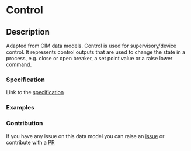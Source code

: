 # Control

## Description 

Adapted from CIM data models. Control is used for supervisory/device control. It represents control outputs that are used to change the state in a process, e.g. close or open breaker, a set point value or a raise lower command.
### Specification

Link to the [specification](https://smart-data-models.github.io/dataModel.EnergyCIM/Control/doc/spec.md)
### Examples
### Contribution

 If you have any issue on this data model you can raise an [issue](https://github.com/smart-data-models/dataModel.EnergyCIM/issues)  or contribute with a [PR](https://github.com/smart-data-models/dataModel.EnergyCIM/pulls)